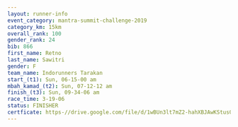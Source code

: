 ```yaml
---
layout: runner-info 
event_category: mantra-summit-challenge-2019 
category_km: 15km 
overall_rank: 100
gender_rank: 24
bib: 866
first_name: Retno
last_name: Sawitri
gender: F
team_name: Indorunners Tarakan
start_(t1): Sun, 06-15-00 am
mbah_kamad_(t2): Sun, 07-12-12 am
finish_(t3): Sun, 09-34-06 am
race_time: 3-19-06
status: FINISHER
certficate: https-//drive.google.com/file/d/1wBUn3lt7mZ2-hahXBJAwKStus0fNHNNu/view?usp=sharing
---
```


